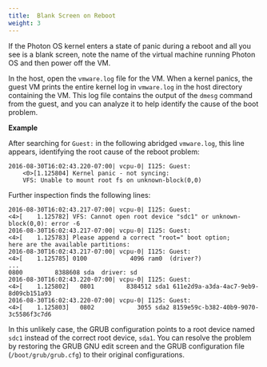 ```yaml
---
title:  Blank Screen on Reboot
weight: 3
---
```


If the Photon OS kernel enters a state of panic during a reboot and all you see is a blank screen, note the name of the virtual machine running Photon OS and then power off the VM. 

In the host, open the `vmware.log` file for the VM. When a kernel panics, the guest VM prints the entire kernel log in  `vmware.log` in the host directory containing the VM. This log file contains the output of the `dmesg` command from the guest, and you can analyze it to help identify the cause of the boot problem. 

**Example**

After searching for `Guest:` in the following abridged `vmware.log`, this line appears, identifying the root cause of the reboot problem: 

    	
```log
2016-08-30T16:02:43.220-07:00| vcpu-0| I125: Guest: 
	<0>[1.125804] Kernel panic - not syncing: 
	VFS: Unable to mount root fs on unknown-block(0,0)
```

Further inspection finds the following lines: 

```log
2016-08-30T16:02:43.217-07:00| vcpu-0| I125: Guest: 
<4>[    1.125782] VFS: Cannot open root device "sdc1" or unknown-block(0,0): error -6
2016-08-30T16:02:43.217-07:00| vcpu-0| I125: Guest: 
<4>[    1.125783] Please append a correct "root=" boot option; 
here are the available partitions: 
2016-08-30T16:02:43.217-07:00| vcpu-0| I125: Guest: 
<4>[    1.125785] 0100            4096 ram0  (driver?)
...
0800         8388608 sda  driver: sd
2016-08-30T16:02:43.220-07:00| vcpu-0| I125: Guest: 
<4>[    1.125802]   0801         8384512 sda1 611e2d9a-a3da-4ac7-9eb9-8d09cb151a93
2016-08-30T16:02:43.220-07:00| vcpu-0| I125: Guest: 
<4>[    1.125803]   0802            3055 sda2 8159e59c-b382-40b9-9070-3c5586f3c7d6
```

In this unlikely case, the GRUB configuration points to a root device named `sdc1` instead of the correct root device, `sda1`. You can resolve the problem by restoring the GRUB GNU edit screen and the GRUB configuration file (`/boot/grub/grub.cfg`) to their original configurations. 

